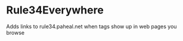 Rule34Everywhere
================

Adds links to rule34.paheal.net when tags show up in web pages you browse
